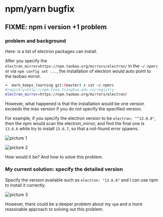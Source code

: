 # npm/yarn bugfix

## FIXME: npm i version +1 problem

### problem and background

Here: [](https://npm.taobao.org/mirrors/electron/) is a list of electron packages can install.

After you specify the `electron_mirror=https://npm.taobao.org/mirrors/electron/` in the `~/.npmrc` or via `npm config set ...`, the installation of electron would auto point to the taobao mirror.

```sh
➜  mark_keeps_learning git:(master) ✗ cat ~/.npmrc
#registry=http://npm.tuna.tsinghua.edu.cn/registry
electron_mirror=https://npm.taobao.org/mirrors/electron/
```

However, what happened is that the installation would be one version exceeds the max version if you do not specify the specified version.

For example, if you specify the electron version to be `electron: "^13.0.0"`, then the npm would scan the electron_mirror, and find the final one is `13.6.6` while try to install `13.6.7`, so that a not-found error spawns.

![picture 1](https://mark-vue-oss.oss-cn-hangzhou.aliyuncs.com/npm_yarn-bugfix-1642838253858-d8d2a591339f95d05887f49cd675c699b1e78f959be21654e0dfdabf8c83d9bb.png)

![picture 2](https://mark-vue-oss.oss-cn-hangzhou.aliyuncs.com/npm_yarn-bugfix-1642838398834-6285785f59473faaf7861213616536dd4cba4a9515280fe0f652c727474dd327.png)

How would it be? And how to solve this problem.

### My current solution: specify the detailed version

Specify the version available such as `electron: "13.6.6"` and I can use npm to install it correctly.

![picture 3](https://mark-vue-oss.oss-cn-hangzhou.aliyuncs.com/npm_yarn-bugfix-1642838585994-d65bf05c337f6b3e423796f240579965137be868190d1ea332f02f25754b1fb9.png)

However, there could be a deeper problem about my `npm` and a more reasonable approach to solving out this problem.
